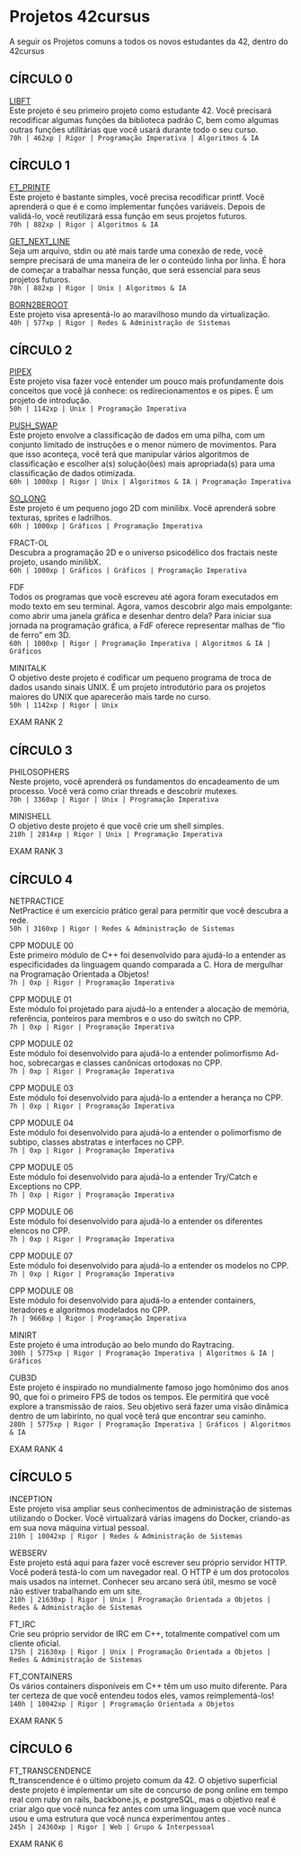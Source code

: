 <h1>Projetos 42cursus</h1>
A seguir os Projetos comuns a todos os novos estudantes da 42, dentro do 42cursus<br>
<h2>CÍRCULO 0</h2>


[LIBFT](https://github.com/danielmourajc/42cursus/tree/main/01%20LIBFT)<br>
Este projeto é seu primeiro projeto como estudante 42. Você precisará recodificar algumas funções da biblioteca padrão C, bem como algumas outras funções utilitárias que você usará durante todo o seu curso.<br>
`70h | 462xp | Rigor | Programação Imperativa | Algoritmos & IA`

<h2>CÍRCULO 1</h2>

[FT_PRINTF](https://github.com/danielmourajc/42cursus/tree/main/02%20PRINTF)<br>
Este projeto é bastante simples, você precisa recodificar printf. Você aprenderá o que é e como implementar funções variáveis. Depois de validá-lo, você reutilizará essa função em seus projetos futuros.<br>
`70h | 882xp | Rigor | Algoritmos & IA`

[GET_NEXT_LINE](https://github.com/danielmourajc/42cursus/tree/main/03%20GET_NEXT_LINE)<br>
Seja um arquivo, stdin ou até mais tarde uma conexão de rede, você sempre precisará de uma maneira de ler o conteúdo linha por linha. É hora de começar a trabalhar nessa função, que será essencial para seus projetos futuros.<br>
`70h | 882xp | Rigor | Unix | Algoritmos & IA`

[BORN2BEROOT](https://github.com/danielmourajc/42cursus/tree/main/04.%20Born2beroot)<br>
Este projeto visa apresentá-lo ao maravilhoso mundo da virtualização.<br>
`40h | 577xp | Rigor | Redes & Administração de Sistemas`


<h2>CÍRCULO 2</h2>

[PIPEX](https://github.com/danielmourajc/42cursus/tree/main/05.%20Pipex)<br>
Este projeto visa fazer você entender um pouco mais profundamente dois conceitos que você já conhece: os redirecionamentos e os pipes. É um projeto de introdução.<br>
`50h | 1142xp | Unix | Programação Imperativa`

[PUSH_SWAP](https://github.com/danielmourajc/42cursus/tree/main/06.%20Push_Swap)<br>
Este projeto envolve a classificação de dados em uma pilha, com um conjunto limitado de instruções e o menor número de movimentos. Para que isso aconteça, você terá que manipular vários algoritmos de classificação e escolher a(s) solução(ões) mais apropriada(s) para uma classificação de dados otimizada.<br>
`60h | 1000xp | Rigor | Unix | Algoritmos & IA | Programação Imperativa`

[SO_LONG](https://github.com/danielmourajc/42cursus/tree/main/07.%20So_Long)<br>
Este projeto é um pequeno jogo 2D com minilibx. Você aprenderá sobre texturas, sprites e ladrilhos.<br>
`60h | 1000xp | Gráficos | Programação Imperativa`

FRACT-OL<br>
Descubra a programação 2D e o universo psicodélico dos fractais neste projeto, usando minilibX.<br>
`60h | 1000xp | Gráficos | Gráficos | Programação Imperativa`

FDF<br>
Todos os programas que você escreveu até agora foram executados em modo texto em seu terminal. Agora, vamos descobrir algo mais empolgante: como abrir uma janela gráfica e desenhar dentro dela? Para iniciar sua jornada na programação gráfica, a FdF oferece representar malhas de “fio de ferro” em 3D.<br>
`60h | 1000xp | Rigor | Programação Imperativa | Algoritmos & IA | Gráficos`

MINITALK<br>
O objetivo deste projeto é codificar um pequeno programa de troca de dados usando sinais UNIX. É um projeto introdutório para os projetos maiores do UNIX que aparecerão mais tarde no curso.<br>
`50h | 1142xp | Rigor | Unix`

EXAM RANK 2<br>

<h2>CÍRCULO 3</h2>

PHILOSOPHERS<br>
Neste projeto, você aprenderá os fundamentos do encadeamento de um processo. Você verá como criar threads e descobrir mutexes.<br>
`70h | 3360xp | Rigor | Unix | Programação Imperativa`

MINISHELL<br>
O objetivo deste projeto é que você crie um shell simples.<br>
`210h | 2814xp | Rigor | Unix | Programação Imperativa`

EXAM RANK 3<br>

<h2>CÍRCULO 4</h2>

NETPRACTICE<br>
NetPractice é um exercício prático geral para permitir que você descubra a rede.<br>
`50h | 3160xp | Rigor | Redes & Administração de Sistemas`

CPP MODULE 00<br>
Este primeiro módulo de C++ foi desenvolvido para ajudá-lo a entender as especificidades da linguagem quando comparada a C. Hora de mergulhar na Programação Orientada a Objetos!<br>
`7h | 0xp | Rigor | Programação Imperativa`

CPP MODULE 01<br>
Este módulo foi projetado para ajudá-lo a entender a alocação de memória, referência, ponteiros para membros e o uso do switch no CPP.<br>
`7h | 0xp | Rigor | Programação Imperativa`

CPP MODULE 02<br>
Este módulo foi desenvolvido para ajudá-lo a entender polimorfismo Ad-hoc, sobrecargas e classes canônicas ortodoxas no CPP.<br>
`7h | 0xp | Rigor | Programação Imperativa`

CPP MODULE 03<br>
Este módulo foi desenvolvido para ajudá-lo a entender a herança no CPP.<br>
`7h | 0xp | Rigor | Programação Imperativa`

CPP MODULE 04<br>
Este módulo foi desenvolvido para ajudá-lo a entender o polimorfismo de subtipo, classes abstratas e interfaces no CPP.<br>
`7h | 0xp | Rigor | Programação Imperativa`

CPP MODULE 05<br>
Este módulo foi desenvolvido para ajudá-lo a entender Try/Catch e Exceptions no CPP.<br>
`7h | 0xp | Rigor | Programação Imperativa`

CPP MODULE 06<br>
Este módulo foi desenvolvido para ajudá-lo a entender os diferentes elencos no CPP.<br>
`7h | 0xp | Rigor | Programação Imperativa`

CPP MODULE 07<br>
Este módulo foi desenvolvido para ajudá-lo a entender os modelos no CPP.<br>
`7h | 0xp | Rigor | Programação Imperativa`

CPP MODULE 08<br>
Este módulo foi desenvolvido para ajudá-lo a entender containers, iteradores e algoritmos modelados no CPP.<br>
`7h | 9660xp | Rigor | Programação Imperativa`

MINIRT<br>
Este projeto é uma introdução ao belo mundo do Raytracing.<br>
`300h | 5775xp | Rigor | Programação Imperativa | Algoritmos & IA | Gráficos`

CUB3D<br>
Este projeto é inspirado no mundialmente famoso jogo homônimo dos anos 90, que foi o primeiro FPS de todos os tempos. Ele permitirá que você explore a transmissão de raios. Seu objetivo será fazer uma visão dinâmica dentro de um labirinto, no qual você terá que encontrar seu caminho.<br>
`280h | 5775xp | Rigor | Programação Imperativa | Gráficos | Algoritmos & IA`

EXAM RANK 4<br>

<h2>CÍRCULO 5</h2>

INCEPTION<br>
Este projeto visa ampliar seus conhecimentos de administração de sistemas utilizando o Docker. Você virtualizará várias imagens do Docker, criando-as em sua nova máquina virtual pessoal.<br>
`210h | 10042xp | Rigor | Redes & Administração de Sistemas`

WEBSERV<br>
Este projeto está aqui para fazer você escrever seu próprio servidor HTTP. Você poderá testá-lo com um navegador real. O HTTP é um dos protocolos mais usados na internet. Conhecer seu arcano será útil, mesmo se você não estiver trabalhando em um site.<br>
`210h | 21630xp | Rigor | Unix | Programação Orientada a Objetos | Redes & Administração de Sistemas`

FT_IRC<br>
Crie seu próprio servidor de IRC em C++, totalmente compatível com um cliente oficial.<br>
`175h | 21630xp | Rigor | Unix | Programação Orientada a Objetos | Redes & Administração de Sistemas`

FT_CONTAINERS<br>
Os vários containers disponíveis em C++ têm um uso muito diferente. Para ter certeza de que você entendeu todos eles, vamos reimplementá-los!<br>
`140h | 10042xp | Rigor | Programação Orientada a Objetos`

EXAM RANK 5<br>

<h2>CÍRCULO 6</h2>

FT_TRANSCENDENCE<br>
ft_transcendence é o último projeto comum da 42. O objetivo superficial deste projeto é implementar um site de concurso de pong online em tempo real com ruby on rails, backbone.js, e postgreSQL, mas o objetivo real é criar algo que você nunca fez antes com uma linguagem que você nunca usou e uma estrutura que você nunca experimentou antes .<br>
`245h | 24360xp | Rigor | Web | Grupo & Interpessoal`

EXAM RANK 6<br>

